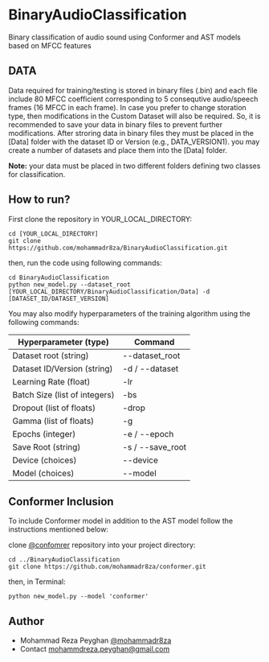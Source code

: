 # BinaryAudioClassification
Binary classification of audio sound using Conformer and AST models based on MFCC features

## DATA
Data required for training/testing is stored in binary files (.bin) and each file include 80 MFCC coefficient corresponding to 5 consequtive audio/speech frames (16 MFCC in each frame). In case you prefer to change storation type, then modifications in the Custom Dataset will also be required. So, it is recommended to save your data in binary files to prevent further modifications. 
After stroring data in binary files they must be placed in the [Data] folder with the dataset ID or Version (e.g., DATA_VERSION1). you may create a number of datasets and place them into the [Data] folder. 

**Note:** your data must be placed in two different folders defining two classes for classification. 

## How to run?
First clone the repository in YOUR_LOCAL_DIRECTORY:

```
cd [YOUR_LOCAL_DIRECTORY]
git clone https://github.com/mohammadr8za/BinaryAudioClassification.git
```
then, run the code using following commands:

```
cd BinaryAudioClassification
python new_model.py --dataset_root [YOUR_LOCAL_DIRECTORY/BinaryAudioClassification/Data] -d [DATASET_ID/DATASET_VERSION] 
```
You may also modify hyperparameters of the training algorithm using the following commands:

| Hyperparameter (type) | Command | 
| ------------- | ------------- |
| Dataset root (string) | --dataset_root |
| Dataset ID/Version (string) | -d / --dataset |
| Learning Rate (float) | -lr |
| Batch Size (list of integers) | -bs |
| Dropout (list of floats) | -drop |
| Gamma (list of floats) | -g |
| Epochs (integer) | -e / --epoch |
| Save Root (string) | -s / --save_root |
| Device (choices) | --device |
| Model (choices) | --model |


## Conformer Inclusion
To include Conformer model in addition to the AST model follow the instructions mentioned below:

clone [@confomrer](https://github.com/mohammadr8za/conformer.git) repository into your project directory:
```
cd ../BinaryAudioClassification
git clone https://github.com/mohammadr8za/conformer.git
```
then, in Terminal:

```
python new_model.py --model 'conformer'
```


## Author
* Mohammad Reza Peyghan [@mohammadr8za](https://github.com/mohammadr8za)
* Contact mohammdreza.peyghan@gmail.com


